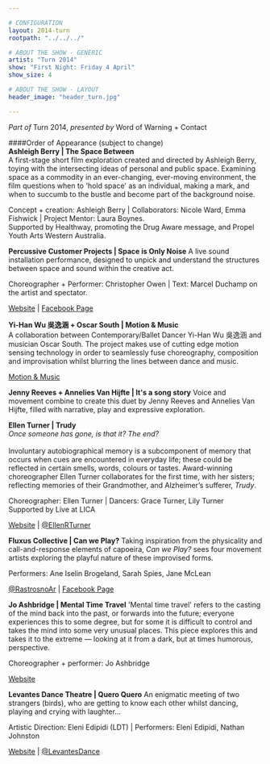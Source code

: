 ```yaml
---

# CONFIGURATION
layout: 2014-turn
rootpath: "../../../"

# ABOUT THE SHOW - GENERIC
artist: "Turn 2014"
show: "First Night: Friday 4 April"
show_size: 4

# ABOUT THE SHOW - LAYOUT
header_image: "header_turn.jpg"

---
```

*Part of* Turn 2014, *presented by* Word of Warning + Contact       
     
####Order of Appearance (subject to change)      
**Ashleigh Berry | The Space Between**          
A first-stage short film exploration created and directed by Ashleigh Berry, toying with the intersecting ideas of personal and public space. Examining space as a commodity in an ever-changing, ever-moving environment, the film questions when to 'hold space' as an individual, making a mark, and when to succumb to the bustle and become part of the background noise.

Concept + creation: Ashleigh Berry | Collaborators: Nicole Ward, Emma Fishwick | Project Mentor: Laura Boynes.       
Supported by Healthway, promoting the Drug Aware message, and Propel Youth Arts Western Australia.        
          
**Percussive Customer Projects | Space is Only Noise**
A live sound installation performance, designed to unpick and understand the structures between space and sound within the creative act.       
        
Choreographer + Performer: Christopher Owen | Text: Marcel Duchamp on the artist and spectator.       
         
[Website](http://percussivecustomerprojectsblog.wordpress.com) | [Facebook Page](http://www.facebook.com/pages/Percussive-Customer-Projects/294267203937911)
	      
**Yi-Han Wu 吳逸涵 + Oscar South | Motion & Music**        
A collaboration between Contemporary/Ballet Dancer Yi-Han Wu 吳逸涵 and musician Oscar South. The project makes use of cutting edge motion sensing technology in order to seamlessly fuse choreography, composition and improvisation whilst blurring the lines between dance and music.        
          
[Motion & Music](http://motionmusic.riseresolution.com) 
        
**Jenny Reeves + Annelies Van Hijfte | It's a song story**
Voice and movement combine to create this duet by Jenny Reeves and Annelies Van Hijfte, filled with narrative, play and expressive exploration.         
          
**Ellen Turner | Trudy**           
*Once someone has gone, is that it? The end?*       
         
Involuntary autobiographical memory is a subcomponent of memory that occurs when cues are encountered in everyday life; these could be reflected in certain smells, words, colours or tastes. Award-winning choreographer Ellen Turner collaborates for the first time, with her sisters; reflecting memories of their Grandmother, and Alzheimer’s sufferer, *Trudy*.     
        
Choreographer: Ellen Turner | Dancers: Grace Turner, Lily Turner      
Supported by Live at LICA      
      
[Website](http://ellenturner.webs.com) | [@EllenRTurner](http://twitter.com/EllenRTurner)     
        
**Fluxus Collective | Can we Play?**
Taking inspiration from the physicality and call-and-response elements of capoeira, *Can we Play?* sees four movement artists exploring the playful nature of these improvised forms.     
          
Performers: Ane Iselin Brogeland, Sarah Spies, Jane McLean        
           
[@RastrosnoAr](http://twitter.com/RastrosnoAr) | [Facebook Page](http://www.facebook.com/janemcleandanceartist)
           
 **Jo Ashbridge | Mental Time Travel**
'Mental time travel' refers to the casting of the mind back into the past, or forwards into the future; everyone experiences this to some degree, but for some it is difficult to control and takes the mind into some very unusual places. This piece explores this and takes it to the extreme — looking at it from a dark, but at times humorous, perspective.      
       
Choreographer + performer: Jo Ashbridge       
          
[Website](http://joashbridgedance.wordpress.com)       
           
**Levantes Dance Theatre | Quero Quero**
An enigmatic meeting of two strangers (birds), who are getting to know each other whilst dancing, playing and crying with laughter…      
           
Artistic Direction: Eleni Edipidi (LDT) | Performers: Eleni Edipidi, Nathan Johnston        
        
[Website](http://www.levantesdancetheatre.org) | [@LevantesDance](http://twitter.com/LevantesDance)